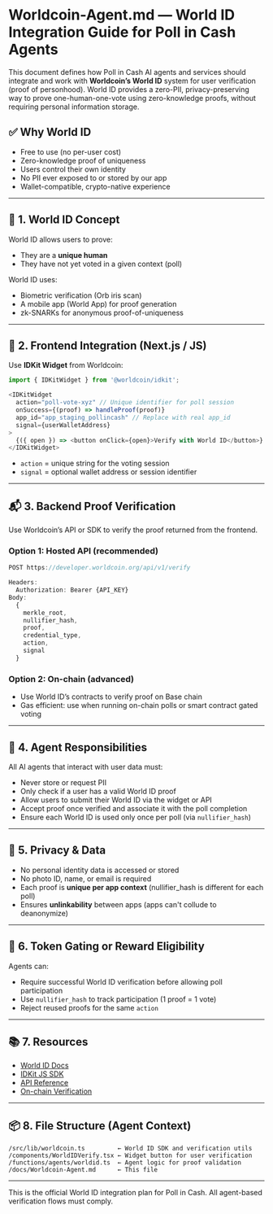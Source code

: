 # Worldcoin-Agent.md — World ID Integration Guide for Poll in Cash Agents

This document defines how Poll in Cash AI agents and services should integrate and work with **Worldcoin’s World ID** system for user verification (proof of personhood). World ID provides a zero-PII, privacy-preserving way to prove one-human-one-vote using zero-knowledge proofs, without requiring personal information storage.

## ✅ Why World ID

- Free to use (no per-user cost)
- Zero-knowledge proof of uniqueness
- Users control their own identity
- No PII ever exposed to or stored by our app
- Wallet-compatible, crypto-native experience

---

## 🔐 1. World ID Concept

World ID allows users to prove:
- They are a **unique human**
- They have not yet voted in a given context (poll)

World ID uses:
- Biometric verification (Orb iris scan)
- A mobile app (World App) for proof generation
- zk-SNARKs for anonymous proof-of-uniqueness

---

## 🔌 2. Frontend Integration (Next.js / JS)

Use **IDKit Widget** from Worldcoin:

```ts
import { IDKitWidget } from '@worldcoin/idkit';

<IDKitWidget
  action="poll-vote-xyz" // Unique identifier for poll session
  onSuccess={(proof) => handleProof(proof)}
  app_id="app_staging_pollincash" // Replace with real app_id
  signal={userWalletAddress}
>
  {({ open }) => <button onClick={open}>Verify with World ID</button>}
</IDKitWidget>
```

- `action` = unique string for the voting session
- `signal` = optional wallet address or session identifier

---

## 📬 3. Backend Proof Verification

Use Worldcoin’s API or SDK to verify the proof returned from the frontend.

### Option 1: Hosted API (recommended)

```ts
POST https://developer.worldcoin.org/api/v1/verify

Headers:
  Authorization: Bearer {API_KEY}
Body:
  {
    merkle_root,
    nullifier_hash,
    proof,
    credential_type,
    action,
    signal
  }
```

### Option 2: On-chain (advanced)

- Use World ID’s contracts to verify proof on Base chain
- Gas efficient: use when running on-chain polls or smart contract gated voting

---

## 🧠 4. Agent Responsibilities

All AI agents that interact with user data must:
- Never store or request PII
- Only check if a user has a valid World ID proof
- Allow users to submit their World ID via the widget or API
- Accept proof once verified and associate it with the poll completion
- Ensure each World ID is used only once per poll (via `nullifier_hash`)

---

## 🔐 5. Privacy & Data

- No personal identity data is accessed or stored
- No photo ID, name, or email is required
- Each proof is **unique per app context** (nullifier_hash is different for each poll)
- Ensures **unlinkability** between apps (apps can't collude to deanonymize)

---

## 🔄 6. Token Gating or Reward Eligibility

Agents can:
- Require successful World ID verification before allowing poll participation
- Use `nullifier_hash` to track participation (1 proof = 1 vote)
- Reject reused proofs for the same `action`

---

## 📚 7. Resources

- [World ID Docs](https://id.worldcoin.org/docs)
- [IDKit JS SDK](https://id.worldcoin.org/docs/verify/using-idkit)
- [API Reference](https://id.worldcoin.org/docs/verify/api)
- [On-chain Verification](https://id.worldcoin.org/docs/verify/using-smart-contracts)

---

## 📦 8. File Structure (Agent Context)

```
/src/lib/worldcoin.ts         ← World ID SDK and verification utils
/components/WorldIDVerify.tsx ← Widget button for user verification
/functions/agents/worldid.ts  ← Agent logic for proof validation
/docs/Worldcoin-Agent.md      ← This file
```

---

This is the official World ID integration plan for Poll in Cash. All agent-based verification flows must comply.
